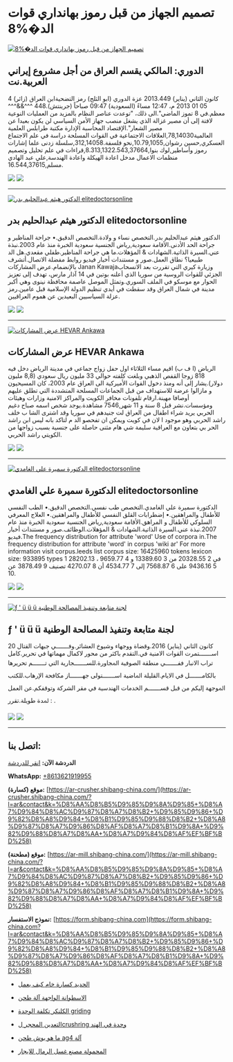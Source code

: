 # تصميم الجهاز من قبل رموز بهانداري قوات الد�%8

<a href="https://swt.shibang-china.com/?l=ar&img&k=%D8%AA%D8%B5%D9%85%D9%8A%D9%85+%D8%A7%D9%84%D8%AC%D9%87%D8%A7%D8%B2+%D9%85%D9%86+%D9%82%D8%A8%D9%84+%D8%B1%D9%85%D9%88%D8%B2+%D8%A8%D9%87%D8%A7%D9%86%D8%AF%D8%A7%D8%B1%D9%8A+%D9%82%D9%88%D8%A7%D8%AA+%D8%A7%D9%84%D8%AF%EF%BF%BD%258" target="_blank">![تصميم الجهاز من قبل رموز بهانداري قوات الد�%8](http://static.shibang-china.com/all-800x300/1449.jpg)</a>

## الدوري: المالكي يقسم العراق من أجل مشروع إيراني العربية.نت
4 كانون الثاني (يناير) 2013.449 عزة الدوري (ابو الثلج) رمز التضحيةابن العراق (زائر) 05 01 2013 م، 12:47 مساءً (السعودية) 09:47 صباحاً (جرينتش).448 ^^^&amp;&amp;^^^ معظم.في 8 تموز الماضي&quot;.الى ذلك، &quot;توعدت عناصر النظام بالمزيد من العمليات النوعية لافتة إلى أن مصير غزالة الذي يشغل منصب جهاز الأمن السياسي لن يكون بعيدا عن مصير الشعار&quot;.الإقتصاد المحاسبة الإدارة مكتبة طرابلس العلمية العالمية78,14030,العلاقات الاجتماعية في القوات المسلحة دراسة في علم الاجتماع العسكري,حسين رشوان,10.79,1055,نحو فلسفة.312,14058,سلسلة زدنى علما إشارات رموز وأساطير,لوك بنوا,8.313,1322.543,37664,قراءات في علم تحليل وتصميم منظمات الاعمال مدخل اعادة الهيكلة واعادة الهندسة,علي عبد الهادي مسلم,16.544,37615.


<a href="https://whatsapp.shibangsoft.com/WhatsApp.php" target="_blank" title="WhatsApp">![](http://static.shibang-china.com/icon/whatsapp.png)</a> <a href="https://swt.shibang-china.com/?l=ar&icon&k=%D8%AA%D8%B5%D9%85%D9%8A%D9%85+%D8%A7%D9%84%D8%AC%D9%87%D8%A7%D8%B2+%D9%85%D9%86+%D9%82%D8%A8%D9%84+%D8%B1%D9%85%D9%88%D8%B2+%D8%A8%D9%87%D8%A7%D9%86%D8%AF%D8%A7%D8%B1%D9%8A+%D9%82%D9%88%D8%A7%D8%AA+%D8%A7%D9%84%D8%AF%EF%BF%BD%258" target="_blank">![](http://static.shibang-china.com/icon/chat-ar.png)</a>

---

<a href="https://swt.shibang-china.com/?l=ar&img&k=%D8%AA%D8%B5%D9%85%D9%8A%D9%85+%D8%A7%D9%84%D8%AC%D9%87%D8%A7%D8%B2+%D9%85%D9%86+%D9%82%D8%A8%D9%84+%D8%B1%D9%85%D9%88%D8%B2+%D8%A8%D9%87%D8%A7%D9%86%D8%AF%D8%A7%D8%B1%D9%8A+%D9%82%D9%88%D8%A7%D8%AA+%D8%A7%D9%84%D8%AF%EF%BF%BD%258" target="_blank">![الدكتور هيثم عبدالحليم بدر elitedoctorsonline](http://static.shibang-china.com/all-800x300/710.jpg)</a>

## الدكتور هيثم عبدالحليم بدر elitedoctorsonline
الدكتور هيثم عبدالحليم بدر.التخصص نساء و ولادة.التخصص الدقيق.• جراحة المناظير و جراحة الحد الأدنى.الأقامة سعودية,رياض الجنسية سعودية الخبرة منذ عام 2003.نبذة عني.السيرة الذاتية.الشهادات &amp; المؤهلات.ما هي جراحة المناظير.طفلي مقعدي.هل الد طبيعيا؟ نطاق العمل.صور و مستندات أخبار فيديو روابط مفضلة الاتصال.أتشرف بالإنضمام.عرض المشاركات Janan Kawajaوزيارة كيري التي تقررت بعد الانسحاب الجزئي للقوات الروسية من سوريا الذي أعلنه بوتين في 14 آذار مارس، تهدف إلى تعزيز الحوار مع موسكو في الملف السوري.وتمثل الموصل عاصمة محافظة نينوى وهي أكبر مدينة في شمال العراق وقد سقطت في أيدي تنظيم الدولة الإسلامية قبل عامين.رمز عزلة السياسيين البعيدين عن هموم العراقيين.


<a href="https://whatsapp.shibangsoft.com/WhatsApp.php" target="_blank" title="WhatsApp">![](http://static.shibang-china.com/icon/whatsapp.png)</a> <a href="https://swt.shibang-china.com/?l=ar&icon&k=%D8%AA%D8%B5%D9%85%D9%8A%D9%85+%D8%A7%D9%84%D8%AC%D9%87%D8%A7%D8%B2+%D9%85%D9%86+%D9%82%D8%A8%D9%84+%D8%B1%D9%85%D9%88%D8%B2+%D8%A8%D9%87%D8%A7%D9%86%D8%AF%D8%A7%D8%B1%D9%8A+%D9%82%D9%88%D8%A7%D8%AA+%D8%A7%D9%84%D8%AF%EF%BF%BD%258" target="_blank">![](http://static.shibang-china.com/icon/chat-ar.png)</a>

---

<a href="https://swt.shibang-china.com/?l=ar&img&k=%D8%AA%D8%B5%D9%85%D9%8A%D9%85+%D8%A7%D9%84%D8%AC%D9%87%D8%A7%D8%B2+%D9%85%D9%86+%D9%82%D8%A8%D9%84+%D8%B1%D9%85%D9%88%D8%B2+%D8%A8%D9%87%D8%A7%D9%86%D8%AF%D8%A7%D8%B1%D9%8A+%D9%82%D9%88%D8%A7%D8%AA+%D8%A7%D9%84%D8%AF%EF%BF%BD%258" target="_blank">![عرض المشاركات HEVAR Ankawa](http://static.shibang-china.com/all-800x300/1502.jpg)</a>

## عرض المشاركات HEVAR Ankawa
الرياض (ا ف ب) اقيم مساء الثلاثاء اول حفل زواج جماعي في مدينة الرياض دخل فيه 818 زوجا القفص الذهبي وبلغت كلفته حوالي 33 مليون ريال سعودي (8,8 مليون دولار).يشار إلى أنه ومنذ دخول القوات الأميركية الى العراق عام 2003، كان المسيحيون و مازالوا عرضة للاستهداف من قبل الجماعات المسلحة المتشددة التي تطلق عليهم أوصافا مهينة.ارقام تلفونات مخافر الكويت والمراكز الامنية وزارات وهيئات ومؤسسات.نشر قبل 8 سنة و 11 شهر,7546 مشاهدة.يوجد شخص اسمه صباح دغيم الحربي يريد شراء اطفال من العراق لت جنيدهم في سوريا وقد اشترى الشا ب خلف راشد الحربي وهو موجود ا لان في كويت ويمكن ان تفحصو الد م لتاكد بانه ليس ابن راشد الحر بي بتعاون مع العراقية سليمة شي هام مثنى حاصلة على جنسية بسبب زواجها من الكويتي راشد الحربي.


<a href="https://whatsapp.shibangsoft.com/WhatsApp.php" target="_blank" title="WhatsApp">![](http://static.shibang-china.com/icon/whatsapp.png)</a> <a href="https://swt.shibang-china.com/?l=ar&icon&k=%D8%AA%D8%B5%D9%85%D9%8A%D9%85+%D8%A7%D9%84%D8%AC%D9%87%D8%A7%D8%B2+%D9%85%D9%86+%D9%82%D8%A8%D9%84+%D8%B1%D9%85%D9%88%D8%B2+%D8%A8%D9%87%D8%A7%D9%86%D8%AF%D8%A7%D8%B1%D9%8A+%D9%82%D9%88%D8%A7%D8%AA+%D8%A7%D9%84%D8%AF%EF%BF%BD%258" target="_blank">![](http://static.shibang-china.com/icon/chat-ar.png)</a>

---

<a href="https://swt.shibang-china.com/?l=ar&img&k=%D8%AA%D8%B5%D9%85%D9%8A%D9%85+%D8%A7%D9%84%D8%AC%D9%87%D8%A7%D8%B2+%D9%85%D9%86+%D9%82%D8%A8%D9%84+%D8%B1%D9%85%D9%88%D8%B2+%D8%A8%D9%87%D8%A7%D9%86%D8%AF%D8%A7%D8%B1%D9%8A+%D9%82%D9%88%D8%A7%D8%AA+%D8%A7%D9%84%D8%AF%EF%BF%BD%258" target="_blank">![الدكتورة سميرة علي الغامدي elitedoctorsonline](http://static.shibang-china.com/all-800x300/608.jpg)</a>

## الدكتورة سميرة علي الغامدي elitedoctorsonline
الدكتورة سميرة علي الغامدي.التخصص طب نفسي.التخصص الدقيق.• الطب النفسي للأطفال والمراهقين.• إضطرابات القلق النفسي للأطفال والمراهقين.• العلاج المعرفي السلوكي للأطفال و المراهق.الأقامة سعودية,رياض الجنسية سعودية الخبرة منذ عام 2007.نبذة عني.السيرة الذاتية.الشهادات &amp; المؤهلات.الوظائف.صور و مستندات أخبار فيديو.The frequency distribution for attribute &#39;word&#39; Use of corpora in.The frequency distribution for attribute &#39;word&#39; in corpus &#39;wiki ar&#39; For more information visit corpus.leeds list corpus size: 16425960 tokens lexicon size: 933895 types 1 28202.13 في 2 20328.55 من 3 13389.60 و 4 9659.77 ، 5 9436.16 على 6 7568.87 إلى 7 4534.77 أن 8 4270.07 تصنيف 9 3878.49 عن 10.


<a href="https://whatsapp.shibangsoft.com/WhatsApp.php" target="_blank" title="WhatsApp">![](http://static.shibang-china.com/icon/whatsapp.png)</a> <a href="https://swt.shibang-china.com/?l=ar&icon&k=%D8%AA%D8%B5%D9%85%D9%8A%D9%85+%D8%A7%D9%84%D8%AC%D9%87%D8%A7%D8%B2+%D9%85%D9%86+%D9%82%D8%A8%D9%84+%D8%B1%D9%85%D9%88%D8%B2+%D8%A8%D9%87%D8%A7%D9%86%D8%AF%D8%A7%D8%B1%D9%8A+%D9%82%D9%88%D8%A7%D8%AA+%D8%A7%D9%84%D8%AF%EF%BF%BD%258" target="_blank">![](http://static.shibang-china.com/icon/chat-ar.png)</a>

---

<a href="https://swt.shibang-china.com/?l=ar&img&k=%D8%AA%D8%B5%D9%85%D9%8A%D9%85+%D8%A7%D9%84%D8%AC%D9%87%D8%A7%D8%B2+%D9%85%D9%86+%D9%82%D8%A8%D9%84+%D8%B1%D9%85%D9%88%D8%B2+%D8%A8%D9%87%D8%A7%D9%86%D8%AF%D8%A7%D8%B1%D9%8A+%D9%82%D9%88%D8%A7%D8%AA+%D8%A7%D9%84%D8%AF%EF%BF%BD%258" target="_blank">![ƒ &#39; ü ü ü لجنة متابعة وتنفيذ المصالحة الوطنية](http://static.shibang-china.com/all-800x300/991.jpg)</a>

## ƒ &#39; ü ü ü لجنة متابعة وتنفيذ المصالحة الوطنية
20 كانون الثاني (يناير) 2016.وﻗﻀﺎة ووﺟﻬﺎء وﺷﻴﻮخ اﻟﻌﺸﺎﺋﺮ.وﻓـــــــﻲ ﺟﺒﻬﺎت اﻟﻘﺘﺎل اﺳـــــــﺘﻤﺮت اﻟﻘﻮات اﻻﻣﻨﻴﺔ ﻓﻲ.اﻟﺘﻘﺪم ﺑﺎﻛﺜﺮ ﻣﻦ ﻣﺤﻮر ﻻﻛﻤﺎل ﻣﻬﻤﺎﺗﻬﺎ ﻓﻲ ﺗﺤﺮﻳﺮ.ﻛﺎﻣﻞ ﺗﺮاب اﻻﻧﺒﺎر ﻓﻔـــــــﻲ ﻣﻨﻄﻘﺔ اﻟﺼﻮﻓﻴﺔ اﳌﺠﺎورة.ﻟﻠﺴـــــــﺠﺎرﻳﺔ اﻟﺘﻲ ﺗـــــــﻢ ﺗﺤﺮﻳﺮﻫﺎ ﺑﺎﻟﻜﺎﻣـــــــﻞ ﻓﻲ اﻻﻳﺎم.اﻟﻘﻠﻴﻠﺔ اﳌﺎﺿﻴﺔ اﺳـــــــﺘﻮﻟﻰ ﺟﻬـــــــﺎز ﻣﻜﺎﻓﺤﺔ اﻹرﻫﺎب.ﻟﻠﻜﺘﺐ اﳌﻮﺟﻬﺔ إﻟﻴﻜﻢ ﻣﻦ ﻗﺒﻞ ﻗﺴـــــــﻢ اﻟﺨﺪﻣﺎت اﻟﻬﻨﺪﺳﻴﺔ ﻓﻲ ﻣﻘﺮ اﻟﺸﺮﻛﺔ وﺗﻮﻗﻔﻜﻢ.ﻋﻦ اﻟﻌﻤﻞ ﳌﺪة ﻃﻮﻳﻠﺔ.ﺗﻘﺮر : .

<a href="https://whatsapp.shibangsoft.com/WhatsApp.php" target="_blank" title="WhatsApp">![](http://static.shibang-china.com/icon/whatsapp.png)</a> <a href="https://swt.shibang-china.com/?l=ar&icon&k=%D8%AA%D8%B5%D9%85%D9%8A%D9%85+%D8%A7%D9%84%D8%AC%D9%87%D8%A7%D8%B2+%D9%85%D9%86+%D9%82%D8%A8%D9%84+%D8%B1%D9%85%D9%88%D8%B2+%D8%A8%D9%87%D8%A7%D9%86%D8%AF%D8%A7%D8%B1%D9%8A+%D9%82%D9%88%D8%A7%D8%AA+%D8%A7%D9%84%D8%AF%EF%BF%BD%258" target="_blank">![](http://static.shibang-china.com/icon/chat-ar.png)</a>

---
## اتصل بنا:

**الدردشة الآن:** [انقر للدردشة](https://swt.shibang-china.com?l=ar&contact&k=%D8%AA%D8%B5%D9%85%D9%8A%D9%85+%D8%A7%D9%84%D8%AC%D9%87%D8%A7%D8%B2+%D9%85%D9%86+%D9%82%D8%A8%D9%84+%D8%B1%D9%85%D9%88%D8%B2+%D8%A8%D9%87%D8%A7%D9%86%D8%AF%D8%A7%D8%B1%D9%8A+%D9%82%D9%88%D8%A7%D8%AA+%D8%A7%D9%84%D8%AF%EF%BF%BD%258)

**WhatsApp:**  [+8613621919955](https://whatsapp.shibangsoft.com/WhatsApp.php)

**موقع (كسارة):** [https://ar-crusher.shibang-china.com/](https://ar-crusher.shibang-china.com/?l=ar&contact&k=%D8%AA%D8%B5%D9%85%D9%8A%D9%85+%D8%A7%D9%84%D8%AC%D9%87%D8%A7%D8%B2+%D9%85%D9%86+%D9%82%D8%A8%D9%84+%D8%B1%D9%85%D9%88%D8%B2+%D8%A8%D9%87%D8%A7%D9%86%D8%AF%D8%A7%D8%B1%D9%8A+%D9%82%D9%88%D8%A7%D8%AA+%D8%A7%D9%84%D8%AF%EF%BF%BD%258)

**موقع (مطحنة):** [https://ar-mill.shibang-china.com/](https://ar-mill.shibang-china.com/?l=ar&contact&k=%D8%AA%D8%B5%D9%85%D9%8A%D9%85+%D8%A7%D9%84%D8%AC%D9%87%D8%A7%D8%B2+%D9%85%D9%86+%D9%82%D8%A8%D9%84+%D8%B1%D9%85%D9%88%D8%B2+%D8%A8%D9%87%D8%A7%D9%86%D8%AF%D8%A7%D8%B1%D9%8A+%D9%82%D9%88%D8%A7%D8%AA+%D8%A7%D9%84%D8%AF%EF%BF%BD%258)

**نموذج الاستفسار:** [https://form.shibang-china.com](https://form.shibang-china.com?l=ar&contact&k=%D8%AA%D8%B5%D9%85%D9%8A%D9%85+%D8%A7%D9%84%D8%AC%D9%87%D8%A7%D8%B2+%D9%85%D9%86+%D9%82%D8%A8%D9%84+%D8%B1%D9%85%D9%88%D8%B2+%D8%A8%D9%87%D8%A7%D9%86%D8%AF%D8%A7%D8%B1%D9%8A+%D9%82%D9%88%D8%A7%D8%AA+%D8%A7%D9%84%D8%AF%EF%BF%BD%258)

* [الحديد كسارة خام كيف يعمل](../27/%D8%A7%D9%84%D8%AD%D8%AF%D9%8A%D8%AF%20%D9%83%D8%B3%D8%A7%D8%B1%D8%A9%20%D8%AE%D8%A7%D9%85%20%D9%83%D9%8A%D9%81%20%D9%8A%D8%B9%D9%85%D9%84.md)

* [الاسطوانة الواجهة آلة طحن](../27/%D8%A7%D9%84%D8%A7%D8%B3%D8%B7%D9%88%D8%A7%D9%86%D8%A9%20%D8%A7%D9%84%D9%88%D8%A7%D8%AC%D9%87%D8%A9%20%D8%A2%D9%84%D8%A9%20%D8%B7%D8%AD%D9%86.md)

* [الكلنكر تكلفة الوحدة griding](../29/%D8%A7%D9%84%D9%83%D9%84%D9%86%D9%83%D8%B1%20%D8%AA%D9%83%D9%84%D9%81%D8%A9%20%D8%A7%D9%84%D9%88%D8%AD%D8%AF%D8%A9%20griding.md)

* [التعدين المحجر لcrushring وحدة في الهند](../29/%D8%A7%D9%84%D8%AA%D8%B9%D8%AF%D9%8A%D9%86%20%D8%A7%D9%84%D9%85%D8%AD%D8%AC%D8%B1%20%D9%84crushring%20%D9%88%D8%AD%D8%AF%D8%A9%20%D9%81%D9%8A%20%D8%A7%D9%84%D9%87%D9%86%D8%AF.md)

* [ما هو بوش طحن ag4 آلة](../26/%D9%85%D8%A7%20%D9%87%D9%88%20%D8%A8%D9%88%D8%B4%20%D8%B7%D8%AD%D9%86%20ag4%20%D8%A2%D9%84%D8%A9.md)

* [المحمولة مصنع غسل الرمال للايجار](../28/%D8%A7%D9%84%D9%85%D8%AD%D9%85%D9%88%D9%84%D8%A9%20%D9%85%D8%B5%D9%86%D8%B9%20%D8%BA%D8%B3%D9%84%20%D8%A7%D9%84%D8%B1%D9%85%D8%A7%D9%84%20%D9%84%D9%84%D8%A7%D9%8A%D8%AC%D8%A7%D8%B1.md)